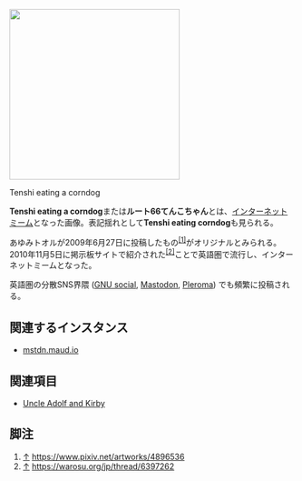 <div>

<div>

<div>

[<img src="/images/thumb/3/3a/Tenshi-eating-a-corndog.jpg/300px-Tenshi-eating-a-corndog.jpg" srcset="/images/thumb/3/3a/Tenshi-eating-a-corndog.jpg/450px-Tenshi-eating-a-corndog.jpg 1.5x, /images/3/3a/Tenshi-eating-a-corndog.jpg 2x" width="300" height="300" />](/%E3%83%95%E3%82%A1%E3%82%A4%E3%83%AB:Tenshi-eating-a-corndog.jpg)

<div>

<div>

[](/%E3%83%95%E3%82%A1%E3%82%A4%E3%83%AB:Tenshi-eating-a-corndog.jpg "拡大")

</div>

Tenshi eating a corndog

</div>

</div>

</div>

**Tenshi eating a corndog**または**ルート66てんこちゃん**とは、[インターネットミーム](/%E3%82%A4%E3%83%B3%E3%82%BF%E3%83%BC%E3%83%8D%E3%83%83%E3%83%88%E3%83%9F%E3%83%BC%E3%83%A0 "インターネットミーム")となった画像。表記揺れとして**Tenshi eating corndog**も見られる。

あゆみトオルが2009年6月27日に投稿したもの<sup>[\[1\]](#cite_note-1)</sup>がオリジナルとみられる。2010年11月5日に掲示板サイトで紹介された<sup>[\[2\]](#cite_note-2)</sup>ことで英語圏で流行し、インターネットミームとなった。

英語圏の分散SNS界隈 ([GNU social](/GNU_social "GNU social"), [Mastodon](/Mastodon "Mastodon"), [Pleroma](/Pleroma "Pleroma")) でも頻繁に投稿される。

## 関連するインスタンス

-   [mstdn.maud.io](/Mstdn.maud.io "Mstdn.maud.io")

## 関連項目

-   [Uncle Adolf and Kirby](/Uncle_Adolf_and_Kirby "Uncle Adolf and Kirby")

## 脚注

<div>

1.  [↑](#cite_ref-1) <a href="https://www.pixiv.net/artworks/4896536" rel="nofollow">https://www.pixiv.net/artworks/4896536</a>
2.  [↑](#cite_ref-2) <a href="https://warosu.org/jp/thread/6397262" rel="nofollow">https://warosu.org/jp/thread/6397262</a>

</div>

</div>
